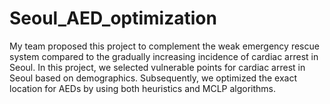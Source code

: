 # Seoul_AED_optimization

My team proposed this project to complement the weak emergency rescue system compared to the gradually increasing incidence of cardiac arrest in Seoul. 
In this project, we selected vulnerable points for cardiac arrest in Seoul based on demographics. 
Subsequently, we optimized the exact location for AEDs by using both heuristics and MCLP algorithms.
